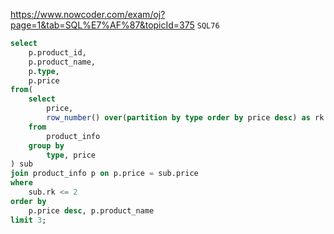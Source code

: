 https://www.nowcoder.com/exam/oj?page=1&tab=SQL%E7%AF%87&topicId=375
`SQL76`

```sql
select
    p.product_id,
    p.product_name,
    p.type,
    p.price
from(
    select
        price,
        row_number() over(partition by type order by price desc) as rk
    from
        product_info
    group by
        type, price
) sub
join product_info p on p.price = sub.price 
where
    sub.rk <= 2
order by
    p.price desc, p.product_name
limit 3;
```
